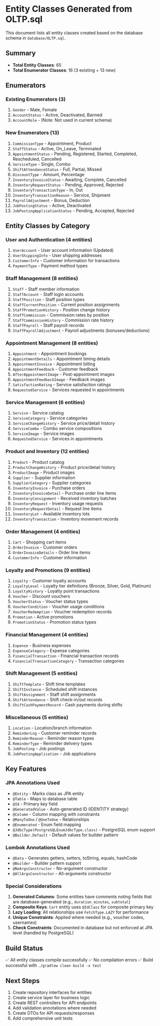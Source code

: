 # Entity Classes Generated from OLTP.sql

This document lists all entity classes created based on the database schema in `database/OLTP.sql`.

## Summary

- **Total Entity Classes**: 65
- **Total Enumerator Classes**: 16 (3 existing + 13 new)

## Enumerators

### Existing Enumerators (3)
1. `Gender` - Male, Female
2. `AccountStatus` - Active, Deactivated, Banned
3. `AccountRole` - (Note: Not used in current schema)

### New Enumerators (13)
1. `CommissionType` - Appointment, Product
2. `StaffStatus` - Active, On_Leave, Terminated
3. `AppointmentStatus` - Pending, Registered, Started, Completed, Rescheduled, Cancelled
4. `ServiceType` - Single, Combo
5. `ShiftAttendanceStatus` - Full, Partial, Missed
6. `DiscountType` - Amount, Percentage
7. `InventoryInvoiceStatus` - Awaiting, Complete, Cancelled
8. `InventoryRequestStatus` - Pending, Approved, Rejected
9. `InventoryTransactionType` - In, Out
10. `InventoryTransactionReason` - Service, Shipment
11. `PayrollAdjustment` - Bonus, Deduction
12. `JobPostingStatus` - Active, Deactivated
13. `JobPostingApplicationStatus` - Pending, Accepted, Rejected

## Entity Classes by Category

### User and Authentication (4 entities)
1. `UserAccount` - User account information (Updated)
2. `UserShippingInfo` - User shipping addresses
3. `CustomerInfo` - Customer information for transactions
4. `PaymentType` - Payment method types

### Staff Management (8 entities)
1. `Staff` - Staff member information
2. `StaffAccount` - Staff login accounts
3. `StaffPosition` - Staff position types
4. `StaffCurrentPosition` - Current position assignments
5. `StaffPromotionHistory` - Position change history
6. `StaffCommission` - Commission rates by position
7. `StaffCommissionHistory` - Commission rate history
8. `StaffPayroll` - Staff payroll records
9. `StaffPayrollAdjustment` - Payroll adjustments (bonuses/deductions)

### Appointment Management (8 entities)
1. `Appointment` - Appointment bookings
2. `AppointmentDetails` - Appointment timing details
3. `AppointmentInvoice` - Appointment billing
4. `AppointmentFeedback` - Customer feedback
5. `AfterAppointmentImage` - Post-appointment images
6. `AppointmentFeedbackImage` - Feedback images
7. `SatisfactionRating` - Service satisfaction ratings
8. `RequestedService` - Services requested in appointments

### Service Management (6 entities)
1. `Service` - Service catalog
2. `ServiceCategory` - Service categories
3. `ServiceChangeHistory` - Service price/detail history
4. `ServiceCombo` - Combo service compositions
5. `ServiceImage` - Service images
6. `RequestedService` - Services in appointments

### Product and Inventory (12 entities)
1. `Product` - Product catalog
2. `ProductChangeHistory` - Product price/detail history
3. `ProductImage` - Product images
4. `Supplier` - Supplier information
5. `SupplierCategory` - Supplier categories
6. `InventoryInvoice` - Purchase orders
7. `InventoryInvoiceDetail` - Purchase order line items
8. `InventoryConsignment` - Received inventory batches
9. `InventoryRequest` - Inventory usage requests
10. `InventoryRequestDetail` - Request line items
11. `InventoryLot` - Available inventory lots
12. `InventoryTransaction` - Inventory movement records

### Order Management (4 entities)
1. `Cart` - Shopping cart items
2. `OrderInvoice` - Customer orders
3. `OrderInvoiceDetails` - Order line items
4. `CustomerInfo` - Customer information

### Loyalty and Promotions (9 entities)
1. `Loyalty` - Customer loyalty accounts
2. `LoyaltyLevel` - Loyalty tier definitions (Bronze, Silver, Gold, Platinum)
3. `LoyaltyHistory` - Loyalty point transactions
4. `Voucher` - Discount vouchers
5. `VoucherStatus` - Voucher status types
6. `VoucherCondition` - Voucher usage conditions
7. `VoucherRedemption` - Voucher redemption records
8. `Promotion` - Active promotions
9. `PromotionStatus` - Promotion status types

### Financial Management (4 entities)
1. `Expense` - Business expenses
2. `ExpenseCategory` - Expense categories
3. `FinancialTransaction` - Financial transaction records
4. `FinancialTransactionCategory` - Transaction categories

### Shift Management (5 entities)
1. `ShiftTemplate` - Shift time templates
2. `ShiftInstance` - Scheduled shift instances
3. `ShiftAssignment` - Staff shift assignments
4. `ShiftAttendance` - Shift check-in/out records
5. `ShiftCashPaymentRecord` - Cash payments during shifts

### Miscellaneous (5 entities)
1. `Location` - Location/branch information
2. `ReminderLog` - Customer reminder records
3. `ReminderReason` - Reminder reason types
4. `ReminderType` - Reminder delivery types
5. `JobPosting` - Job postings
6. `JobPostingApplication` - Job applications

## Key Features

### JPA Annotations Used
- `@Entity` - Marks class as JPA entity
- `@Table` - Maps to database table
- `@Id` - Primary key field
- `@GeneratedValue` - Auto-generated ID (IDENTITY strategy)
- `@Column` - Column mapping with constraints
- `@ManyToOne` / `@OneToOne` - Relationships
- `@Enumerated` - Enum field mapping
- `@JdbcType(PostgreSQLEnumJdbcType.class)` - PostgreSQL enum support
- `@Builder.Default` - Default values for builder pattern

### Lombok Annotations Used
- `@Data` - Generates getters, setters, toString, equals, hashCode
- `@Builder` - Builder pattern support
- `@NoArgsConstructor` - No-argument constructor
- `@AllArgsConstructor` - All-arguments constructor

### Special Considerations
1. **Generated Columns**: Some entities have comments noting fields that are database-generated (e.g., `duration_minutes`, `subtotal`)
2. **Composite Keys**: `Cart` entity uses `@IdClass` for composite primary key
3. **Lazy Loading**: All relationships use `FetchType.LAZY` for performance
4. **Unique Constraints**: Applied where needed (e.g., voucher codes, usernames)
5. **Check Constraints**: Documented in database but not enforced at JPA level (handled by PostgreSQL)

## Build Status
✅ All entity classes compile successfully
✅ No compilation errors
✅ Build successful with `./gradlew clean build -x test`

## Next Steps
1. Create repository interfaces for entities
2. Create service layer for business logic
3. Create REST controllers for API endpoints
4. Add validation annotations where needed
5. Create DTOs for API requests/responses
6. Add comprehensive unit tests

